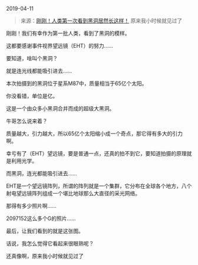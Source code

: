 2019-04-11

> 来源：[刚刚！人类第一次看到黑洞居然长这样！](http://mp.weixin.qq.com/s?__biz=MzU3NDc5Nzc0NQ==&mid=2247484358&idx=1&sn=674905fb80151eb659e40060d527668d&chksm=fd2da118ca5a280e725fcec8f1009e61d1795c82fdf3efb8bbf441115db733694cd48c856678&scene=27#wechat_redirect)
> 原来我小时候就见过了

刚刚！我们有幸作为第一批人类，看到了黑洞的模样。

  

这都要感谢事件视界望远镜（EHT）的努力......

  

要知道，啥叫个黑洞？

  

就是连光线都能吸引进去......

  

本次拍摄到的黑洞位于星系M87中，质量相当于65亿个太阳。

  

你没看错，单位是亿。

  

这是一个由众多小黑洞合并而成的超级大黑洞。

  

牛哥怎么说来着？

  

质量越大，引力越大，所以65亿个太阳缩小成一个奇点，那它得有多大的引力啊。

  

幸亏有了（EHT）望远镜，要是普通一点，还真的拍不到它，要知道拍摄的原理就是利用光学。

  

而黑洞，连光都能吸引进去......

  

EHT是一个望远镜阵列，所谓的阵列就是一个集群，它分布在全球各个地方，八个射电望远镜阵列组成一个堪比地球那么大直径的采光网络。

  

那得有多少照片啊......

  

2097152这么多个G的照片......

  

最后，让我们看到的就是这张图。

  

话说，我怎么觉得它看起来很眼熟呢？

  

  

还真像啊，原来我小时候就见过了

